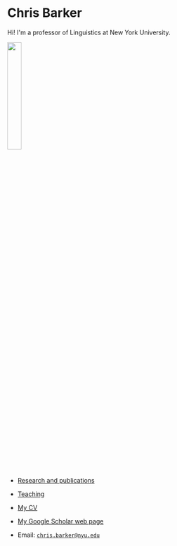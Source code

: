 # Chris Barker 

Hi!  I'm a professor of Linguistics at New York University.

<img src="https://cb125.github.io/docs/assets/images/barker-2023.jpg" width="25%">

* [Research and publications](research.md)

* [Teaching](teaching.md)

* [My CV](barker-cv.pdf)

* [My Google Scholar web page](https://scholar.google.com/citations?user=LnwVXPIAAAAJ)

* Email: <code>chris.barker@nyu.edu</code>
